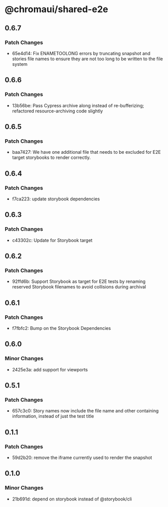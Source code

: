 # @chromaui/shared-e2e

## 0.6.7

### Patch Changes

- 65e4d14: Fix ENAMETOOLONG errors by truncating snapshot and stories file names to ensure they are not too long to be written to the file system

## 0.6.6

### Patch Changes

- 13b56be: Pass Cypress archive along instead of re-bufferizing; refactored resource-archiving code slightly

## 0.6.5

### Patch Changes

- baa7427: We have one additional file that needs to be excluded for E2E target storybooks to render correctly.

## 0.6.4

### Patch Changes

- f7ca223: update storybook dependencies

## 0.6.3

### Patch Changes

- c43302c: Update for Storybook target

## 0.6.2

### Patch Changes

- 92ffd6b: Support Storybook as target for E2E tests by renaming reserved Storybook filenames to avoid collisions during archival

## 0.6.1

### Patch Changes

- f7fbfc2: Bump on the Storybook Dependencies

## 0.6.0

### Minor Changes

- 2425e3a: add support for viewports

## 0.5.1

### Patch Changes

- 657c3c0: Story names now include the file name and other containing information, instead of just the test title

## 0.1.1

### Patch Changes

- 59d2b20: remove the iframe currently used to render the snapshot

## 0.1.0

### Minor Changes

- 21b691d: depend on storybook instead of @storybook/cli
